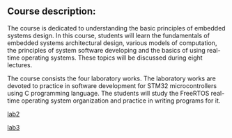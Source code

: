 ## Course description:

The course is dedicated to understanding the basic principles of embedded systems design. In this course, students will learn the fundamentals of embedded systems architectural design, various models of computation, the principles of system software developing and the basics of using real-time operating systems. These topics will be discussed during eight lectures.

The course consists the four laboratory works. The laboratory works are devoted to practice in software development for STM32 microcontrollers using C programming language. The students will study the FreeRTOS real-time operating system organization and practice in writing programs for it.



[lab2](https://github.com/leleyi/ESD/blob/master/lab2/README.md)

[lab3](https://github.com/leleyi/ESD/tree/master/lab3)
